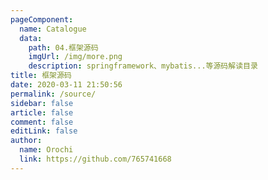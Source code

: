 ```yaml
---
pageComponent:
  name: Catalogue
  data:
    path: 04.框架源码
    imgUrl: /img/more.png
    description: springframework、mybatis...等源码解读目录
title: 框架源码
date: 2020-03-11 21:50:56
permalink: /source/
sidebar: false
article: false
comment: false
editLink: false
author:
  name: Orochi
  link: https://github.com/765741668
---
```

